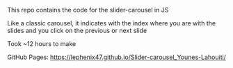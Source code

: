 This repo contains the code for the slider-carousel in JS

Like a classic carousel, it indicates with the index where you are with the slides and you click on the previous or next slide

Took ~12 hours to make

GitHub Pages: https://lephenix47.github.io/Slider-carousel_Younes-Lahouiti/
